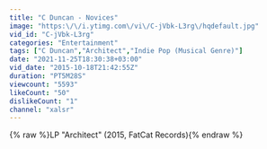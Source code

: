 ```yaml
---
title: "C Duncan - Novices"
image: "https:\/\/i.ytimg.com\/vi\/C-jVbk-L3rg\/hqdefault.jpg"
vid_id: "C-jVbk-L3rg"
categories: "Entertainment"
tags: ["C Duncan","Architect","Indie Pop (Musical Genre)"]
date: "2021-11-25T18:30:38+03:00"
vid_date: "2015-10-18T21:42:55Z"
duration: "PT5M28S"
viewcount: "5593"
likeCount: "50"
dislikeCount: "1"
channel: "xalsr"
---
```

{% raw %}LP &quot;Architect&quot; (2015, FatCat Records){% endraw %}
